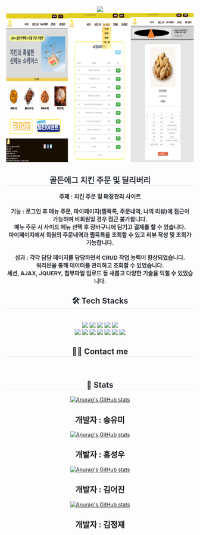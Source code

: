 <div align="center">
    <img src="https://capsule-render.vercel.app/api?type=waving&color=0:efafaf,100:d2c793&height=180&text=GoldenEGG%20Project&animation=fadeIn&fontColor=000000&fontSize=70" />
</div>
<img src="src/main/webapp/resources/img/에그그.png" width="700" height="400">
<div align="center"> 
    <h2 style="border-bottom: 1px solid #d8dee4; color: #282d33;"> 골든에그 치킨 주문 및 딜리버리 </h2>  
     <div style="font-weight: 700; font-size: 15px; text-align: center; color: #282d33;"> 주제 : 치킨 주문 및  매장관리 사이트<br><br>
      기능 : 로그인 후 메뉴 주문, 마이페이지(찜목록, 주문내역, 나의 리뷰)에 접근이 <br>
         가능하며 비회원일 경우 접근 불가합니다.<br>
         메뉴 주문 시 사이드 메뉴 선택 후 장바구니에 담기고 결제를 할 수 있습니다.<br>
         마이페이지에서 회원의 주문내역과 찜목록을 조회할 수 있고 리뷰 작성 및 조회가 가능합니다.<br><br>
      성과 : 각각 담당 페이지를 담당하면서 CRUD 작업 능력이 향상되었습니다.<br>
         쿼리문을 통해 데이터를 관리하고 조회할 수 있었습니다.<br>
         세션, AJAX, JQUERY, 첨부파일 업로드 등 새롭고 다양한 기술을 익힐 수 있었습니다.
     </div> 
</div>

<div align="center">
    <h2 style="border-bottom: 1px solid #d8dee4; color: #282d33;"> 🛠️ Tech Stacks </h2>
    <br>
    <div style="margin: 0 auto;">
        <img src="https://img.shields.io/badge/Apache Tomcat-F8DC75?style=plastic&logo=Apache Tomcat&logoColor=white">
        <img src="https://img.shields.io/badge/Github-181717?style=plastic&logo=Github&logoColor=white">
        <img src="https://img.shields.io/badge/HTML5-E34F26?style=plastic&logo=HTML5&logoColor=white">
        <img src="https://img.shields.io/badge/jQuery-0769AD?style=plastic&logo=jQuery&logoColor=white">
        <img src="https://img.shields.io/badge/Java-007396?style=plastic&logo=Java&logoColor=white">
        <br>
        <img src="https://img.shields.io/badge/Javascript-F7DF1E?style=plastic&logo=Javascript&logoColor=white">
        <img src="https://img.shields.io/badge/MariaDB-003545?style=plastic&logo=MariaDB&logoColor=white">
        <img src="https://img.shields.io/badge/MySQL-4479A1?style=plastic&logo=MySQL&logoColor=white">
        <img src="https://img.shields.io/badge/Spring-6DB33F?style=plastic&logo=Spring&logoColor=white">
        <img src="https://img.shields.io/badge/Eclipse-2C2255?style=plastic&logo=Spring&logoColor=white">
        <img src="https://img.shields.io/badge/CSS3-1572B6?style=plastic&logo=Spring&logoColor=white">
        <img src="https://img.shields.io/badge/Linux-FCC624?style=plastic&logo=Spring&logoColor=white">
    </div>
</div>

<div align="center">
    <h2 style="border-bottom: 1px solid #d8dee4; color: #282d33;"> 🧑‍💻 Contact me </h2>
    <br>
</div>

<div align="center">
    <h2 style="border-bottom: 1px solid #d8dee4; color: #282d33;"> 🏅 Stats </h2>
    <div>
        <a href="https://github.com/yoooomiii">
            <img src="https://github-readme-stats.vercel.app/api?username=yoooomiii&hide=contribs,prs&show_icons=true&theme=테마" alt="Anurag's GitHub stats">
        </a>
        <h2>개발자 : 송유미</h2>        
        <a href="https://github.com/Hongseongwo">
            <img src="https://github-readme-stats.vercel.app/api?username=Hongseongwo&hide=contribs,prs&show_icons=true&theme=테마" alt="Anurag's GitHub stats">
        </a>
        <h2>개발자 : 홍성우</h2>        
        <a href="https://github.com/orca0504">
            <img src="https://github-readme-stats.vercel.app/api?username=orca0504&hide=contribs,prs&show_icons=true&theme=테마" alt="Anurag's GitHub stats">
        </a>
        <h2>개발자 : 김어진</h2>      
        <a href="https://github.com/jasmine-dg">
            <img src="https://github-readme-stats.vercel.app/api?username=jasmine-dg&hide=contribs,prs&show_icons=true&theme=테마" alt="Anurag's GitHub stats">
        </a>
        <h2>개발자 : 김정재</h2>
    </div>
</div>
